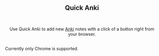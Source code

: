 <h2 align="center">Quick Anki</h2>
<br/>
<p align="center">Use Quick Anki to add new <a href="https://ankiweb.net/about" target="_blank">Anki</a> notes with a click of a button right from your browser.
<br/>
<br/>

Currently only Chrome is supported.
